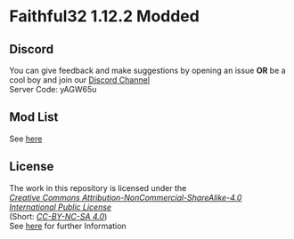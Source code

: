 # Faithful32 1.12.2 Modded

## Discord

You can give feedback and make suggestions by opening an issue
**OR** be a cool boy and join our [Discord Channel](https://discord.gg/yAGW65u)\
Server Code: yAGW65u

## Mod List

See [here](MODLIST.md)

## License

The work in this repository is licensed under the\
[*Creative Commons Attribution-NonCommercial-ShareAlike-4.0 International Public License*](https://creativecommons.org/licenses/by-nc-sa/4.0)\
(Short: [*CC-BY-NC-SA 4.0*](https://creativecommons.org/licenses/by-nc-sa/4.0))\
See [here](https://creativecommons.org/licenses/by-nc-sa/4.0/legalcode) for further Information
